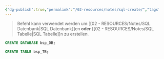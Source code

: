 ```yaml
---
{"dg-publish":true,"permalink":"/02-resources/notes/sql-create/","tags":["code/SQL"],"updated":"2024-10-11T10:17:48.116+02:00"}
---
```


>Befehl kann verwendet werden um [[02 - RESOURCES/Notes/SQL Datenbank\|SQL Datenbank]]en **oder** [[02 - RESOURCES/Notes/SQL Tabelle\|SQL Tabelle]]n zu erstellen.

```sql
CREATE DATABASE bsp_DB;
```

```sql
CREATE TABLE bsp_TB;
```